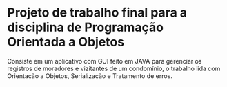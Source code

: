 # Projeto de trabalho final para a disciplina de Programação Orientada a Objetos

Consiste em um aplicativo com GUI feito em JAVA para gerenciar os registros de moradores e vizitantes de um condomínio, o trabalho lida com Orientação a Objetos, Serialização e Tratamento de erros.
